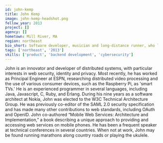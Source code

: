 ```yaml
---
id: john-kemp
title: John Kemp
image: john-kemp-headshot.png
fellow_year: 2013
project: []
agency: []
hometown: Mill River, MA
region: northeast
bio_short: Software developer, musician and long-distance runner, who loves a challenge. Expert in security, identity and the web.
tags: ['northeast', '2013']
skills: ['product', 'backend development', 'cybersecurity']
---
```


John is an innovator and developer of distributed systems, with particular interests in web security, identity and privacy.  Most recently, he has worked as Principal Engineer at ESPN, researching distributed video processing and the use of various consumer devices, such as the Raspberry Pi, as 'smart TVs.'  He is an experienced programmer in several languages, including Java, Javascript, C, Ruby, and Erlang.  During his nine years as a software architect at Nokia, John was elected to the W3C Technical Architecture Group.  He was previously co-editor of the SAML 2.0 security specification and has made many other contributions to web standards, including OAuth and OpenID.  John co-authored “Mobile Web Services: Architecture and Implementation,” a book describing a unique approach to providing and accessing web services on mobile phones.  He has been a frequent speaker at technical conferences in several countries.  When not at work, John may be found running marathons along country roads or playing the ukulele.
